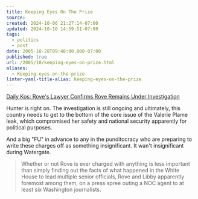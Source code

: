 ```yaml
---
title: Keeping Eyes On The Prize
source: 
created: 2024-10-06 21:27:14-07:00
updated: 2024-10-10 14:59:51-07:00
tags:
  - politics
  - post
date: 2005-10-28T09:48:00.000-07:00
published: true
url: /2005/10/keeping-eyes-on-prize.html
aliases:
  - Keeping-eyes-on-the-prize
linter-yaml-title-alias: Keeping-eyes-on-the-prize
---
```



[Daily Kos: Rove's Lawyer Confirms Rove Remains Under Investigation](https://www.dailykos.com/storyonly/2005/10/28/173349/98 "Daily Kos: Rove's Lawyer Confirms Rove Remains Under Investigation")  
  
Hunter is right on. The investigation is still ongoing and ultimately, this country needs to get to the bottom of the core issue of the Valerie Plame leak, which compromised her safety and national security apparently for political purposes.  
  
And a big "FU" in advance to any in the punditocracy who are preparing to write these charges off as something insignificant. It wan't insignificant during Watergate.  
  

>   
> Whether or not Rove is ever charged with anything is less important than simply finding out the facts of what happened in the White House to lead multiple senior officials, Rove and Libby apparently foremost among them, on a press spree outing a NOC agent to at least six Washington journalists.
